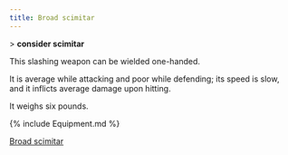 ```yaml
---
title: Broad scimitar
---
```


\> **consider scimitar**

This slashing weapon can be wielded one-handed.

It is average while attacking and poor while defending; its speed is
slow, and it inflicts average damage upon hitting.

It weighs six pounds.

{% include Equipment.md %}

[Broad scimitar](Category:_Slashing_weapons "wikilink")
